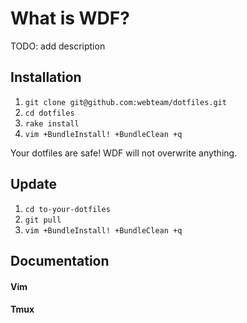 # What is WDF?

TODO: add description

## Installation

1. `git clone git@github.com:webteam/dotfiles.git`
2. `cd dotfiles`
3. `rake install`
6. `vim +BundleInstall! +BundleClean +q`

Your dotfiles are safe! WDF will not overwrite anything.


## Update

1. `cd to-your-dotfiles`
2. `git pull`
3. `vim +BundleInstall! +BundleClean +q`


## Documentation

#### Vim

#### Tmux

